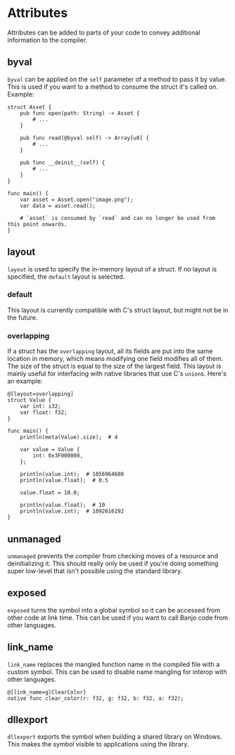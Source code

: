 # Attributes

Attributes can be added to parts of your code to convey additional information to the compiler.

## byval

`byval` can be applied on the `self` parameter of a method to pass it by value. This is used if you
want to a method to consume the struct it's called on. Example:

```banjo
struct Asset {
    pub func open(path: String) -> Asset {
        # ...
    }
    
    pub func read(@byval self) -> Array[u8] {
        # ...
    }

    pub func __deinit__(self) {
        # ...
    }
}

func main() {
    var asset = Asset.open("image.png");
    var data = asset.read();

    # `asset` is consumed by `read` and can no longer be used from this point onwards.
}
```

## layout

`layout` is used to specify the in-memory layout of a struct. If no layout is specified, the
`default` layout is selected.

### default

This layout is currently compatible with C's struct layout, but might not be in the future.

### overlapping

If a struct has the `overlapping` layout, all its fields are put into the same location in memory,
which means modifying one field modifies all of them. The size of the struct is equal to the size of
the largest field. This layout is mainly useful for interfacing with native libraries that use C's
`union`s. Here's an example:

```banjo
@[layout=overlapping]
struct Value {
    var int: i32;
    var float: f32;
}

func main() {
    println(meta(Value).size);  # 4
    
    var value = Value {
        int: 0x3F000000,
    };
    
    println(value.int);  # 1056964608
    println(value.float);  # 0.5

    value.float = 10.0;

    println(value.float);  # 10
    println(value.int);  # 1092616192
}
```

## unmanaged

`unmanaged` prevents the compiler from checking moves of a resource and deinitializing it. This
should really only be used if you're doing something super low-level that isn't possible using the
standard library.

## exposed

`exposed` turns the symbol into a global symbol so it can be accessed from other code at link time.
This can be used if you want to call Banjo code from other languages.

## link_name

`link_name` replaces the mangled function name in the compiled file with a custom symbol. This can
be used to disable name mangling for interop with other languages.

```banjo
@[link_name=glClearColor]
native func clear_color(r: f32, g: f32, b: f32, a: f32);
```

## dllexport

``dllexport`` exports the symbol when building a shared library on Windows. This makes the symbol
visible to applications using the library.
